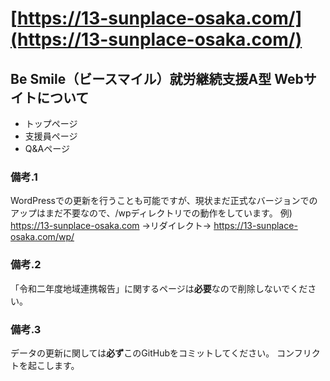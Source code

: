 # [https://13-sunplace-osaka.com/](https://13-sunplace-osaka.com/)
## Be Smile（ビースマイル）就労継続支援A型 Webサイトについて

- トップページ
- 支援員ページ
- Q&Aページ

### 備考.1
WordPressでの更新を行うことも可能ですが、現状まだ正式なバージョンでのアップはまだ不要なので、/wpディレクトリでの動作をしています。
例) https://13-sunplace-osaka.com →リダイレクト→ https://13-sunplace-osaka.com/wp/

### 備考.2
「令和二年度地域連携報告」に関するページは**必要**なので削除しないでください。

### 備考.3
データの更新に関しては**必ず**このGitHubをコミットしてください。
コンフリクトを起こします。
